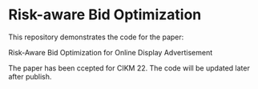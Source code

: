 # Risk-aware Bid Optimization
This repository demonstrates the code for the paper: 

Risk-Aware Bid Optimization for Online Display Advertisement

The paper has been ccepted for CIKM 22. The code will be updated later after publish. 
